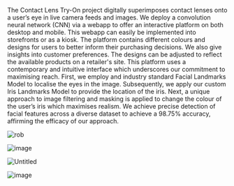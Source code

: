 The Contact Lens Try-On project digitally superimposes contact lenses onto a user’s eye in live camera feeds and images. We deploy a convolution neural network (CNN) via a webapp to offer an interactive platform on both desktop and mobile. This webapp can easily be implemented into storefronts or as a kiosk. The platform contains different colours and designs for users to better inform their purchasing decisions. We also give insights into customer preferences. The designs can be adjusted to reflect the available products on a retailer's site. This platform uses a contemporary and intuitive interface which underscores our commitment to maximising reach. First, we employ and industry standard Facial Landmarks Model to localise the eyes in the image. Subsequently, we apply our custom Iris Landmarks Model to provide the location of the iris. Next, a unique approach to image filtering and masking is applied to change the colour of the user’s iris which maximises realism. We achieve precise detection of facial features across a diverse dataset to achieve a 98.75% accuracy, affirming the efficacy of our approach.


![rob](https://github.com/WilliamSottoriva/LensAI/assets/60838237/eaefa745-fd65-4556-aa70-39a65d0089aa)

![image](https://github.com/WilliamSottoriva/LensAI/assets/60838237/8d280751-4734-4a0c-b9ca-725f4459f718)

![Untitled](https://github.com/WilliamSottoriva/LensAI/assets/60838237/c29a14f1-b119-4456-a327-6459b11d5e5f)

![image](https://github.com/WilliamSottoriva/LensAI/assets/60838237/10029c92-0507-47d8-b762-5be3533b9ee3)
